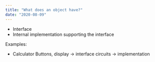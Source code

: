 ```yaml
---
title: "What does an object have?"
date: "2020-08-09"
---
```


- Interface
- Internal implementation supporting the interface

Examples:
- Calculator
  Buttons, display -> interface
  circuits -> implementation
